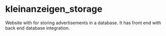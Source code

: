 # kleinanzeigen_storage
Website with for storing advertisements in a database. It has front end with back end database integration.
